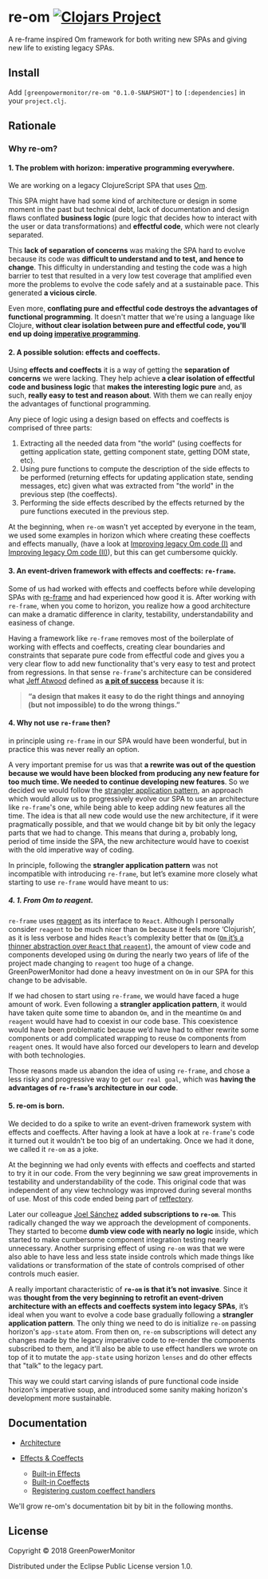 # re-om [![Clojars Project](https://img.shields.io/clojars/v/greenpowermonitor/re-om.svg)](https://clojars.org/greenpowermonitor/re-om)

A re-frame inspired Om framework for both writing new SPAs
and giving new life to existing legacy SPAs.

## Install

Add `[greenpowermonitor/re-om "0.1.0-SNAPSHOT"]` to `[:dependencies]` in your `project.clj`.

## Rationale

### Why re-om?

#### 1. The problem with horizon: imperative programming everywhere.
We are working on a legacy ClojureScript SPA that uses [Om](https://github.com/omcljs/om).

This SPA might have had some kind of architecture or design in some moment in the past but technical debt, lack of documentation and design flaws conflated **business logic** (pure logic that decides how to interact with the user or data transformations) and **effectful code**, which were not clearly separated.

This **lack of separation of concerns** was making the SPA hard to evolve because its code was **difficult to understand and to test, and hence to change**. This difficulty in understanding and testing the code was a high barrier to test that resulted in a very low test coverage that amplified even more the problems to evolve the code safely and at a sustainable pace. This generated **a vicious circle**.

Even more, **conflating pure and effectful code destroys the advantages of functional programming**. It doesn't matter that we're using a language like Clojure, **without clear isolation between pure and effectful code, you'll end up doing [imperative programming](https://en.wikipedia.org/wiki/Imperative_programming)**.

#### 2. A possible solution: effects and coeffects.
Using **effects and coeffects** it is a way of getting the **separation of concerns** we were lacking. They help achieve **a clear isolation of effectful code and business logic** that **makes the interesting logic pure** and, as such, **really easy to test and reason about**. With them we can really enjoy the advantages of functional programming.

Any piece of logic using a design based on effects and coeffects is comprised of three parts:

1. Extracting all the needed data from "the world" (using coeffects for getting application state, getting component state, getting DOM state, etc).
2. Using pure functions to compute the description of the side effects to be performed (returning effects for updating application state, sending messages, etc) given what was extracted from "the world" in the previous step (the coeffects).
3. Performing the side effects described by the effects returned by the pure functions executed in the previous step.

At the beginning, when `re-om` wasn't yet accepted by everyone in the team, we used some examples in horizon which where creating these coeffects and effects manually, (have a look at [Improving legacy Om code (I)](https://www.codesai.com/2018/07/improving-legacy-om-code-1) and [Improving legacy Om code (II)](https://www.codesai.com/2018/07/improving-legacy-om-code-2)), but this can get cumbersome quickly.

#### 3. An event-driven framework with effects and coeffects: `re-frame`.

Some of us had worked with effects and coeffects before while developing SPAs with [re-frame](https://github.com/Day8/re-frame) and had experienced how good it is. After working with `re-frame`, when you come to horizon, you realize how a good architecture can make a dramatic difference in clarity, testability, understandability and easiness of change.

Having a framework like `re-frame` removes most of the boilerplate of working with effects and coeffects, creating clear boundaries and constraints that separate pure code from effectful code and gives you a very clear flow to add new functionality that's very easy to test and protect from regressions. In that sense `re-frame`'s architecture can be considered what [Jeff Atwood](https://blog.codinghorror.com/) defined as [**a pit of success**](https://blog.codinghorror.com/falling-into-the-pit-of-success/) because it is:

> **“a design that makes it easy to do the right things and annoying (but not impossible) to do the wrong**
> **things.”**

#### 4. Why not use `re-frame` then?

in principle using `re-frame` in our SPA would have been wonderful, but in practice this was never really an option.

A very important premise for us was that **a rewrite was out of the question because we would have been blocked from producing any new feature for too much time. We needed to continue developing new features**. So we decided we would follow the [strangler application pattern](https://www.martinfowler.com/bliki/StranglerApplication.html), an approach which would allow us to progressively evolve our SPA to use an architecture like `re-frame`'s one, while being able to keep adding new features all the time. The idea is that all new code would use the new architecture, if it were pragmatically possible, and that we would change bit by bit only the legacy parts that we had to change. This means that during a, probably long, period of time inside the SPA, the new architecture would have to coexist with the old imperative way of coding.

In principle, following the **strangler application pattern** was not incompatible with introducing `re-frame`, but let’s examine more closely what starting to use `re-frame` would have meant to us:

##### 4. 1. From Om to reagent.
`re-frame` uses [reagent](https://github.com/reagent-project/reagent) as its interface to `React`. Although I personally consider `reagent` to be much nicer than `Om` because it feels more ‘Clo­jur­ish’, as it is less verbose and hides `React`’s complexity better that `Om` ([`Om` it’s a thinner abstraction over `React` that `reagent`](http://theatticlight.net/posts/Om-and-Reagent/)), the amount of view code and components developed using `Om` during the nearly two years of life of the project made changing to `reagent` too huge of a change. GreenPowerMonitor had done a heavy investment on `Om` in our SPA for this change to be advisable.

If we had chosen to start using `re-frame`, we would have faced a huge amount of work. Even following a **strangler application pattern**, it would have taken quite some time to abandon `Om`, and in the meantime `Om` and `reagent` would have had to coexist in our code base. This coexistence would have been problematic because we’d have had to either rewrite some components or add complicated wrapping to reuse `Om` components from `reagent` ones. It would have also forced our developers to learn and develop with both technologies.

Those reasons made us abandon the idea of using `re-frame`, and chose a less risky and progressive way to get `our real goal`, which was **having the advantages of `re-frame`’s architecture in our code**.

#### 5. re-om is born.

We decided to do a spike to write an event-driven framework system with effects and coeffects. After having a look at have a look at `re-frame`'s code it turned out it wouldn't be too big of an undertaking. Once we had it done, we called it `re-om` as a joke.

At the beginning we had only events with effects and coeffects and started to try it in our code. From the very beginning we saw great improvements in testability and understandability of the code. This original code that was independent of any view technology was improved during several months of use. Most of this code ended being part of [reffectory](https://github.com/GreenPowerMonitor/reffectory).

Later our colleague [Joel Sánchez](https://github.com/JoelSanchez) **added subscriptions to `re-om`**. This radically changed the way we approach the development of components. They started to become **dumb view code with nearly no logic** inside, which started to make cumbersome component integration testing nearly unnecessary. Another surprising effect of using `re-om` was that we were also able to have less and less state inside controls which made things like validations or transformation of the state of controls comprised of other controls much easier.

A really important characteristic of **`re-om` is that it’s not invasive**. Since it was **thought from the very beginning to retrofit an event-driven architecture with an effects and coeffects system into legacy SPAs**, it’s ideal when you want to evolve a code base gradually following a **strangler application pattern**. The only thing we need to do is initialize `re-om` passing horizon's `app-state` atom. From then on, `re-om` subscriptions will detect any changes made by the legacy imperative code to re-render the components subscribed to them, and it'll also be able to use effect handlers we wrote on top of it to mutate the `app-state` using horizon `lenses` and do other effects that "talk" to the legacy part.

This way we could start carving islands of pure functional code inside horizon's imperative soup, and introduced some sanity making horizon's development more sustainable.


## Documentation

* [Architecture](https://github.com/GreenPowerMonitor/re-om/blob/master/docs/architecture.md)

* [Effects & Coeffects](https://github.com/GreenPowerMonitor/re-om/blob/master/docs/effects-and-coeffects.md)
  * [Built-in Effects](https://github.com/GreenPowerMonitor/re-om/blob/master/docs/built-in-effects.md)
  * [Built-in Coeffects](https://github.com/GreenPowerMonitor/re-om/blob/master/docs/built-in-coeffects.md)
  * [Registering custom coeffect handlers](https://github.com/GreenPowerMonitor/re-om/blob/master/docs/custom-coeffects.md)



We'll grow re-om's documentation bit by bit in the following months.

## License

Copyright © 2018 GreenPowerMonitor

Distributed under the Eclipse Public License version 1.0.
